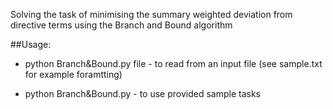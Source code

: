 Solving the task of minimising the summary weighted deviation from directive terms using the Branch and Bound algorithm

##Usage:
- python Branch&Bound.py file - to read from an input file (see sample.txt for example foramtting)

- python Branch&Bound.py - to use provided sample tasks
